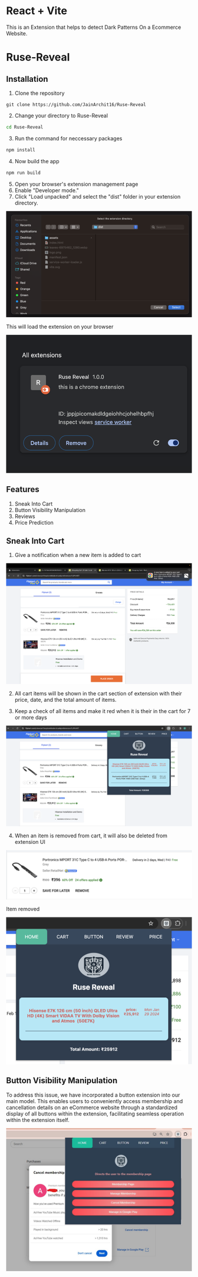 # React + Vite

This is an Extension that helps to detect Dark Patterns On a Ecommerce Website.

# Ruse-Reveal

## Installation

1. Clone the repository

```shell
git clone https://github.com/JainArchit16/Ruse-Reveal
```

2. Change your directory to Ruse-Reveal

```sh
cd Ruse-Reveal
```

3. Run the command for neccessary packages

```sh
npm install
```

4. Now build the app

```sh
npm run build
```

5. Open your browser's extension management page
6. Enable "Developer mode."
7. Click "Load unpacked" and select the "dist" folder in your extension directory.

![](.github/extension_unpack.png)

This will load the extension on your browser

![](.github/extension_loaded.png)

## Features

1. Sneak Into Cart
2. Button Visibility Manipulation
3. Reviews
4. Price Prediction

## Sneak Into Cart

1. Give a notification when a new item is added to cart

![](.github/add_to_cart_notification.png)

2. All cart items will be shown in the cart section of extension with their price, date, and the total amount of items.

3. Keep a check of all items and make it red when it is their in the cart for 7 or more days

![](.github/cart_items.png)

4. When an item is removed from cart, it will also be deleted from extension UI

![](.github/remove_button.png)

Item removed

![](.github/item_removed.png)

## Button Visibility Manipulation

To address this issue, we have incorporated a button extension into our main model. This enables users to conveniently access membership and cancellation details on an eCommerce website through a standardized display of all buttons within the extension, facilitating seamless operation within the extension itself.

![](.github/button.jpeg)
